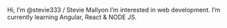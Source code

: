 Hi, I’m @stevie333 / Stevie Mallyon
I’m interested in web development.
I’m currently learning Angular, React & NODE JS.

<!---
stevie333/stevie333 is a ✨ special ✨ repository because its `README.md` (this file) appears on your GitHub profile.
You can click the Preview link to take a look at your changes.
--->

